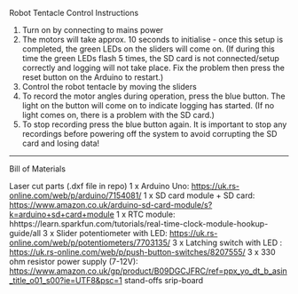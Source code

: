 Robot Tentacle Control Instructions 

1.	Turn on by connecting to mains power
2.	The motors will take approx. 10 seconds to initialise - once this setup is completed, the green LEDs on the sliders will come on. 
(If during this time the green LEDs flash 5 times, the SD card is not connected/setup correctly and logging will not take place. Fix the problem then press the reset button on the Arduino to restart.)
3.	Control the robot tentacle by moving the sliders
4.	To record the motor angles during operation, press the blue button. The light on the button will come on to indicate logging has started.
(If no light comes on, there is a problem with the SD card.) 
5.	To stop recording press the blue button again. 
It is important to stop any recordings before powering off the system to avoid corrupting the SD card and losing data!

__________________________________________________________________________________________

Bill of Materials 

Laser cut parts (.dxf file in repo)
1 x Arduino Uno: https://uk.rs-online.com/web/p/arduino/7154081/
1 x SD card module + SD card: https://www.amazon.co.uk/arduino-sd-card-module/s?k=arduino+sd+card+module
1 x RTC module: hhttps://learn.sparkfun.com/tutorials/real-time-clock-module-hookup-guide/all
3 x Slider potentiometer with LED: https://uk.rs-online.com/web/p/potentiometers/7703135/
3 x Latching switch with LED : https://uk.rs-online.com/web/p/push-button-switches/8207555/
3 x 330 ohm resistor
power supply (7-12V): https://www.amazon.co.uk/gp/product/B09DGCJFRC/ref=ppx_yo_dt_b_asin_title_o01_s00?ie=UTF8&psc=1
stand-offs
srip-board 
